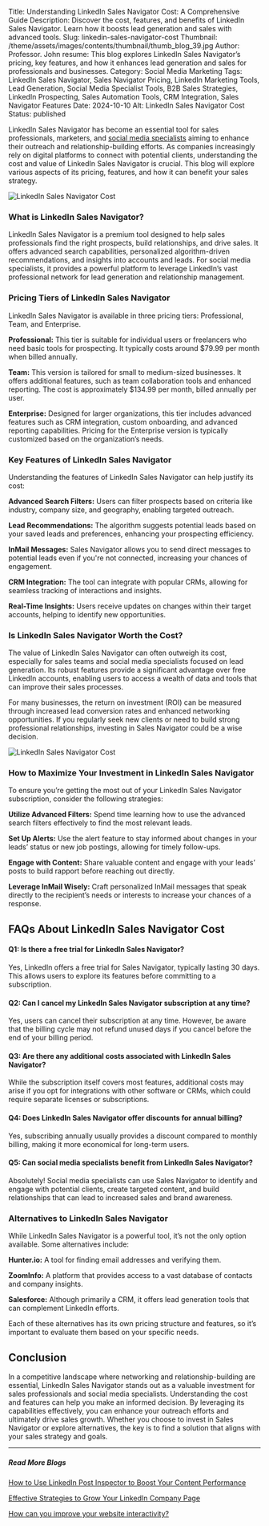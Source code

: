 Title: Understanding LinkedIn Sales Navigator Cost: A Comprehensive Guide
Description: Discover the cost, features, and benefits of LinkedIn Sales Navigator. Learn how it boosts lead generation and sales with advanced tools.
Slug: linkedin-sales-navigator-cost
Thumbnail: /theme/assets/images/contents/thumbnail/thumb_blog_39.jpg
Author: Professor. John
resume: This blog explores LinkedIn Sales Navigator’s pricing, key features, and how it enhances lead generation and sales for professionals and businesses.
Category: Social Media Marketing
Tags: LinkedIn Sales Navigator, Sales Navigator Pricing, LinkedIn Marketing Tools, Lead Generation, Social Media Specialist Tools, B2B Sales Strategies, LinkedIn Prospecting, Sales Automation Tools, CRM Integration, Sales Navigator Features
Date: 2024-10-10
Alt: LinkedIn Sales Navigator Cost
Status: published

LinkedIn Sales Navigator has become an essential tool for sales professionals, marketers, and [social media specialists](https://marketingproinsider.com/) aiming to enhance their outreach and relationship-building efforts. As companies increasingly rely on digital platforms to connect with potential clients, understanding the cost and value of LinkedIn Sales Navigator is crucial. This blog will explore various aspects of its pricing, features, and how it can benefit your sales strategy.

![LinkedIn Sales Navigator Cost](/theme/assets/images/contents/post/blog_39_pic_1.png)

### What is LinkedIn Sales Navigator?

LinkedIn Sales Navigator is a premium tool designed to help sales professionals find the right prospects, build relationships, and drive sales. It offers advanced search capabilities, personalized algorithm-driven recommendations, and insights into accounts and leads. For social media specialists, it provides a powerful platform to leverage LinkedIn’s vast professional network for lead generation and relationship management.


### Pricing Tiers of LinkedIn Sales Navigator

LinkedIn Sales Navigator is available in three pricing tiers: Professional, Team, and Enterprise. 

**Professional:** This tier is suitable for individual users or freelancers who need basic tools for prospecting. It typically costs around $79.99 per month when billed annually.
  
**Team:** This version is tailored for small to medium-sized businesses. It offers additional features, such as team collaboration tools and enhanced reporting. The cost is approximately $134.99 per month, billed annually per user.

**Enterprise:** Designed for larger organizations, this tier includes advanced features such as CRM integration, custom onboarding, and advanced reporting capabilities. Pricing for the Enterprise version is typically customized based on the organization’s needs.

### Key Features of LinkedIn Sales Navigator

Understanding the features of LinkedIn Sales Navigator can help justify its cost:

**Advanced Search Filters:** Users can filter prospects based on criteria like industry, company size, and geography, enabling targeted outreach.

**Lead Recommendations:** The algorithm suggests potential leads based on your saved leads and preferences, enhancing your prospecting efficiency.

**InMail Messages:** Sales Navigator allows you to send direct messages to potential leads even if you're not connected, increasing your chances of engagement.

**CRM Integration:** The tool can integrate with popular CRMs, allowing for seamless tracking of interactions and insights.

**Real-Time Insights:** Users receive updates on changes within their target accounts, helping to identify new opportunities.

### Is LinkedIn Sales Navigator Worth the Cost?

The value of LinkedIn Sales Navigator can often outweigh its cost, especially for sales teams and social media specialists focused on lead generation. Its robust features provide a significant advantage over free LinkedIn accounts, enabling users to access a wealth of data and tools that can improve their sales processes. 

For many businesses, the return on investment (ROI) can be measured through increased lead conversion rates and enhanced networking opportunities. If you regularly seek new clients or need to build strong professional relationships, investing in Sales Navigator could be a wise decision.

![LinkedIn Sales Navigator Cost](/theme/assets/images/contents/post/blog_39_pic_2.jpg)

### How to Maximize Your Investment in LinkedIn Sales Navigator

To ensure you’re getting the most out of your LinkedIn Sales Navigator subscription, consider the following strategies:

**Utilize Advanced Filters:** Spend time learning how to use the advanced search filters effectively to find the most relevant leads.

**Set Up Alerts:** Use the alert feature to stay informed about changes in your leads’ status or new job postings, allowing for timely follow-ups.

**Engage with Content:** Share valuable content and engage with your leads’ posts to build rapport before reaching out directly.

**Leverage InMail Wisely:** Craft personalized InMail messages that speak directly to the recipient’s needs or interests to increase your chances of a response.

## FAQs About LinkedIn Sales Navigator Cost

#### Q1: Is there a free trial for LinkedIn Sales Navigator?

Yes, LinkedIn offers a free trial for Sales Navigator, typically lasting 30 days. This allows users to explore its features before committing to a subscription.

#### Q2: Can I cancel my LinkedIn Sales Navigator subscription at any time?

Yes, users can cancel their subscription at any time. However, be aware that the billing cycle may not refund unused days if you cancel before the end of your billing period.

#### Q3: Are there any additional costs associated with LinkedIn Sales Navigator?

While the subscription itself covers most features, additional costs may arise if you opt for integrations with other software or CRMs, which could require separate licenses or subscriptions.

#### Q4: Does LinkedIn Sales Navigator offer discounts for annual billing?

Yes, subscribing annually usually provides a discount compared to monthly billing, making it more economical for long-term users.

#### Q5: Can social media specialists benefit from LinkedIn Sales Navigator?

Absolutely! Social media specialists can use Sales Navigator to identify and engage with potential clients, create targeted content, and build relationships that can lead to increased sales and brand awareness.

### Alternatives to LinkedIn Sales Navigator

While LinkedIn Sales Navigator is a powerful tool, it’s not the only option available. Some alternatives include:

**Hunter.io:** A tool for finding email addresses and verifying them.

**ZoomInfo:** A platform that provides access to a vast database of contacts and company insights.

**Salesforce:** Although primarily a CRM, it offers lead generation tools that can complement LinkedIn efforts.

Each of these alternatives has its own pricing structure and features, so it’s important to evaluate them based on your specific needs.

## Conclusion

In a competitive landscape where networking and relationship-building are essential, LinkedIn Sales Navigator stands out as a valuable investment for sales professionals and social media specialists. Understanding the cost and features can help you make an informed decision. By leveraging its capabilities effectively, you can enhance your outreach efforts and ultimately drive sales growth. Whether you choose to invest in Sales Navigator or explore alternatives, the key is to find a solution that aligns with your sales strategy and goals.

---
##### Read More Blogs

[How to Use LinkedIn Post Inspector to Boost Your Content Performance](https://marketingproinsider.com/linkedin-post-inspector)

[Effective Strategies to Grow Your LinkedIn Company Page](https://marketingproinsider.com/grow-linkedin-company-page-strategies)

[How can you improve your website interactivity?](https://marketingproinsider.com/improve-website-interactivity)
